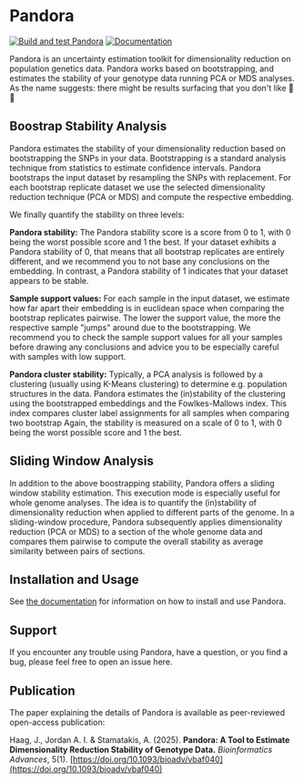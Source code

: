 # Pandora
[![Build and test Pandora](https://github.com/tschuelia/Pandora/actions/workflows/test-pandora.yml/badge.svg)](https://github.com/tschuelia/Pandora/actions/workflows/test-pandora.yml)
[![Documentation](https://readthedocs.org/projects/pandorageno/badge/?version=latest)](https://pandorageno.readthedocs.io/en/latest/?badge=latest)



Pandora is an uncertainty estimation toolkit for dimensionality reduction on population genetics data. Pandora works based
on bootstrapping, and estimates the stability of your genotype data running PCA or MDS analyses.
As the name suggests: there might be results surfacing that you don't like 🏺🙂

## Boostrap Stability Analysis
Pandora estimates the stability of your dimensionality reduction based on bootstrapping the SNPs in your data. Bootstrapping is a standard analysis technique
from statistics to estimate confidence intervals. Pandora bootstraps the input dataset by resampling the SNPs with replacement.
For each bootstrap replicate dataset we use the selected dimensionality reduction technique (PCA or MDS) and compute the respective embedding.

We finally quantify the stability on three levels:

**Pandora stability:**
The Pandora stability score is a score from 0 to 1, with 0 being the worst possible score and 1 the best. If your dataset exhibits a Pandora stability of 0, that
means that all bootstrap replicates are entirely different, and we recommend you to not base any conclusions on the embedding. In contrast, a Pandora stability of 1
indicates that your dataset appears to be stable.

**Sample support values:** For each sample in the input dataset, we estimate how far apart their embedding is in euclidean space
when comparing the bootstrap replicates pairwise. The lower the support value, the more the respective sample "jumps" around due to the bootstrapping.
We recommend you to check the sample support values for all your samples before drawing any conclusions and advice you to be especially careful with samples
with low support.

**Pandora cluster stability:**
Typically, a PCA analysis is followed by a clustering (usually using K-Means clustering) to determine e.g. population structures in the data.
Pandora estimates the (in)stability of the clustering using the bootstrapped embeddings and the Fowlkes-Mallows index. This index compares cluster label assignments
for all samples when comparing two bootstrap
Again, the stability is measured on a scale of 0 to 1, with 0 being the worst possible score and 1 the best.


## Sliding Window Analysis
In addition to the above boostrapping stability, Pandora offers a sliding window stability estimation.
This execution mode is especially useful for whole genome analyses. The idea is to quantify the (in)stability of dimensionality reduction when applied to
different parts of the genome. In a sliding-window procedure, Pandora subsequently applies dimensionality reduction (PCA or MDS) to a section of the whole genome data
and compares them pairwise to compute the overall stability as average similarity between pairs of sections.


## Installation and Usage
See [the documentation](https://pandorageno.readthedocs.io) for information on how to install and use Pandora.


## Support
If you encounter any trouble using Pandora, have a question, or you find a bug, please feel free to open an issue here.


## Publication
The paper explaining the details of Pandora is available as peer-reviewed open-access publication:

Haag, J., Jordan A. I. & Stamatakis, A. (2025). **Pandora: A Tool to Estimate Dimensionality Reduction Stability of Genotype Data.** *Bioinformatics Advances*, 5(1). [https://doi.org/10.1093/bioadv/vbaf040](https://doi.org/10.1093/bioadv/vbaf040)

